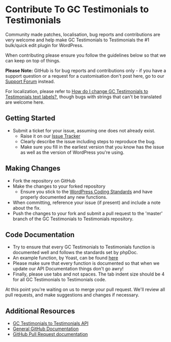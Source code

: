 # Contribute To GC Testimonials to Testimonials

Community made patches, localisation, bug reports and contributions are very welcome and help make GC Testimonials to Testimonials the #1 bulk/quick edit plugin for WordPress.

When contributing please ensure you follow the guidelines below so that we can keep on top of things.

__Please Note:__ GitHub is for bug reports and contributions only - if you have a support question or a request for a customisation don't post here, go to our [Support Forum](http://wordpress.org/support/plugin/gc-testimonials-to-testimonials) instead.

For localization, please refer to [How do I change GC Testimonials to Testimonials text labels?](https://nodedesk.zendesk.com/hc/en-us/articles/202294892-How-do-I-change-Testimonials-Widget-text-labels-), though bugs with strings that can't be translated are welcome here.

## Getting Started

* Submit a ticket for your issue, assuming one does not already exist.
  * Raise it on our [Issue Tracker](https://github.com/michael-cannon/gc-testimonials-to-testimonials/issues)
  * Clearly describe the issue including steps to reproduce the bug.
  * Make sure you fill in the earliest version that you know has the issue as well as the version of WordPress you're using.

## Making Changes

* Fork the repository on GitHub
* Make the changes to your forked repository
  * Ensure you stick to the [WordPress Coding Standards](http://codex.wordpress.org/WordPress_Coding_Standards) and have properly documented any new functions.
* When committing, reference your issue (if present) and include a note about the fix.
* Push the changes to your fork and submit a pull request to the 'master' branch of the GC Testimonials to Testimonials repository.

## Code Documentation

* Try to ensure that every GC Testimonials to Testimonials function is documented well and follows the standards set by phpDoc.
* An example function, by Yoast, can be found [here](https://gist.github.com/jdevalk/5574677)
* Please make sure that every function is documented so that when we update our API Documentation things don't go awry!
* Finally, please use tabs and not spaces. The tab indent size should be 4 for all GC Testimonials to Testimonials code.

At this point you're waiting on us to merge your pull request. We'll review all pull requests, and make suggestions and changes if necessary.

## Additional Resources
* [GC Testimonials to Testimonials API](https://github.com/michael-cannon/gc-testimonials-to-testimonials/blob/master/API.md)
* [General GitHub Documentation](http://help.github.com/)
* [GitHub Pull Request documentation](http://help.github.com/send-pull-requests/)
